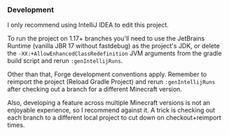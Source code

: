 ### Development

I only recommend using IntelliJ IDEA to edit this project.

To run the project on 1.17+ branches you'll need to use the JetBrains Runtime
(vanilla JBR 17 without fastdebug) as the project's JDK, or delete the
`-XX:+AllowEnhancedClassRedefinition` JVM arguments from the gradle build script
and rerun `:genIntellijRuns`.

Other than that, Forge development conventions apply. Remember to reimport the project
(Reload Gradle Project) and rerun `:genIntellijRuns` after checking out a branch for a
different Minecraft version.

Also, developing a feature across multiple Minecraft versions is not an enjoyable experience,
so I recommend against it. A trick is checking out each branch to a different local project
to cut down on checkout+reimport times.
